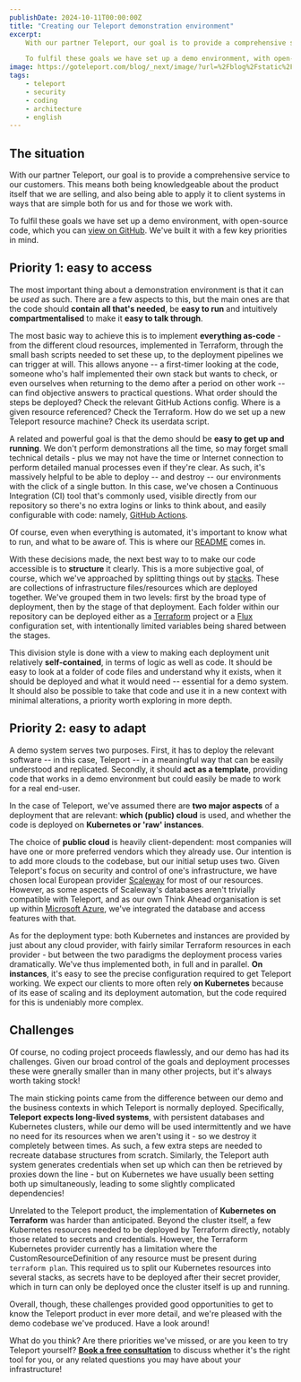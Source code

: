 ```yaml
---
publishDate: 2024-10-11T00:00:00Z
title: "Creating our Teleport demonstration environment"
excerpt:
    With our partner Teleport, our goal is to provide a comprehensive service to our customers. This means both being knowledgeable about the product itself that we are selling, and also being able to apply it to client systems in ways that are simple both for us and for those we work with.

    To fulfil these goals we have set up a demo environment, with open-source code, which you can view on GitHub. We've built it with a few key priorities in mind.
image: https://goteleport.com/blog/_next/image/?url=%2Fblog%2Fstatic%2Fog-image.png&w=1080&q=80
tags:
    - teleport
    - security
    - coding
    - architecture
    - english
---
```


## The situation

With our partner Teleport, our goal is to provide a comprehensive service to our customers. This means both being knowledgeable about the product itself that we are selling, and also being able to apply it to client systems in ways that are simple both for us and for those we work with.

To fulfil these goals we have set up a demo environment, with open-source code, which you can <a href="https://github.com/think-ahead-technologies/teleport-demo" target="_blank">view on GitHub</a>. We've built it with a few key priorities in mind.

## Priority 1: easy to access

The most important thing about a demonstration environment is that it can be _used_ as such. There are a few aspects to this, but the main ones are that the code should **contain all that's needed**, be **easy to run** and intuitively **compartmentalised** to make it **easy to talk through**.

The most basic way to achieve this is to implement **everything as-code** - from the different cloud resources, implemented in Terraform, through the small bash scripts needed to set these up, to the deployment pipelines we can trigger at will. This allows anyone -- a first-timer looking at the code, someone who's half implemented their own stack but wants to check, or even ourselves when returning to the demo after a period on other work -- can find objective answers to practical questions. What order should the steps be deployed? Check the relevant GitHub Actions config. Where is a given resource referenced? Check the Terraform. How do we set up a new Teleport resource machine? Check its userdata script.

A related and powerful goal is that the demo should be **easy to get up and running**. We don't perform demonstrations all the time, so may forget small technical details - plus we may not have the time or Internet connection to perform detailed manual processes even if they're clear. As such, it's massively helpful to be able to deploy -- and destroy -- our environments with the click of a single button. In this case, we've chosen a Continuous Integration (CI) tool that's commonly used, visible directly from our repository so there's no extra logins or links to think about, and easily configurable with code: namely, <a target="_blank" href="https://github.com/features/actions">GitHub Actions</a>.

Of course, even when everything is automated, it's important to know what to run, and what to be aware of. This is where our <a target="_blank" href="https://github.com/think-ahead-technologies/teleport-demo/tree/main/README.md">README</a> comes in.

With these decisions made, the next best way to to make our code accessible is to **structure** it clearly. This is a more subjective goal, of course, which we've approached by splitting things out by <a target="_blank" href="https://infrastructure-as-code.com/posts/defining-stacks.html">stacks</a>. These are collections of infrastructure files/resources which are deployed together. We've grouped them in two levels: first by the broad type of deployment, then by the stage of that deployment. Each folder within our repository can be deployed either as a <a target="_blank" href="https://www.hashicorp.com/products/terraform">Terraform</a> project or a <a target="_blank" href="https://fluxcd.io/">Flux</a> configuration set, with intentionally limited variables being shared between the stages.

This division style is done with a view to making each deployment unit relatively **self-contained**, in terms of logic as well as code. It should be easy to look at a folder of code files and understand why it exists, when it should be deployed and what it would need -- essential for a demo system. It should also be possible to take that code and use it in a new context with minimal alterations, a priority worth exploring in more depth.

## Priority 2: easy to adapt

A demo system serves two purposes. First, it has to deploy the relevant software -- in this case, Teleport -- in a meaningful way that can be easily understood and replicated. Secondly, it should **act as a template**, providing code that works in a demo environment but could easily be made to work for a real end-user.

In the case of Teleport, we've assumed there are **two major aspects** of a deployment that are relevant: **which (public) cloud** is used, and whether the code is deployed on **Kubernetes or 'raw' instances**.

The choice of **public cloud** is heavily client-dependent: most companies will have one or more preferred vendors which they already use. Our intention is to add more clouds to the codebase, but our initial setup uses two. Given Teleport's focus on security and control of one's infrastructure, we have chosen local European provider <a target="_blank" href="https://www.scaleway.com/">Scaleway</a> for most of our resources. However, as some aspects of Scaleway's databases aren't trivially compatible with Teleport, and as our own Think Ahead organisation is set up within <a target="_blank" href="https://azure.microsoft.com/">Microsoft Azure</a>, we've integrated the database and access features with that.

As for the deployment type: both Kubernetes and instances are provided by just about any cloud provider, with fairly similar Terraform resources in each provider - but between the two paradigms the deployment process varies dramatically. We've thus implemented both, in full and in parallel. **On instances**, it's easy to see the precise configuration required to get Teleport working. We expect our clients to more often rely **on Kubernetes** because of its ease of scaling and its deployment automation, but the code required for this is undeniably more complex.

## Challenges

Of course, no coding project proceeds flawlessly, and our demo has had its challenges. Given our broad control of the goals and deployment processes these were gnerally smaller than in many other projects, but it's always worth taking stock!

The main sticking points came from the difference between our demo and the business contexts in which Teleport is normally deployed. Specifically, **Teleport expects long-lived systems**, with persistent databases and Kubernetes clusters, while our demo will be used intermittently and we have no need for its resources when we aren't using it - so we destroy it completely between times. As such, a few extra steps are needed to recreate database structures from scratch. Similarly, the Teleport auth system generates credentials when set up which can then be retrieved by proxies down the line - but on Kubernetes we have usually been setting both up simultaneously, leading to some slightly complicated dependencies!

Unrelated to the Teleport product, the implementation of **Kubernetes on Terraform** was harder than anticipated. Beyond the cluster itself, a few Kubernetes resources needed to be deployed by Terraform directly, notably those related to secrets and credentials. However, the Terraform Kubernetes provider currently has a limitation where the CustomResourceDefinition of any resource must be present during `terraform plan`. This required us to split our Kubernetes resources into several stacks, as secrets have to be deployed after their secret provider, which in turn can only be deployed once the cluster itself is up and running.

Overall, though, these challenges provided good opportunities to get to know the Teleport product in ever more detail, and we're pleased with the demo codebase we've produced. Have a look around!

What do you think? Are there priorities we've missed, or are you keen to try Teleport yourself? [**Book a free consultation**](https://outlook.office365.com/book/ThinkAheadTechnologies@think-ahead.tech/) to discuss whether it's the right tool for you, or any related questions you may have about your infrastructure!
